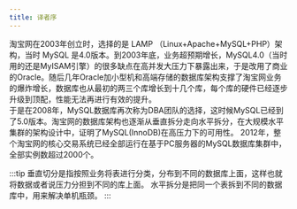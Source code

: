 ```yaml
---
title: 译者序
---
```


淘宝网在2003年创立时，选择的是 LAMP （Linux+Apache+MySQL+PHP）架构，当时 MySQL 是4.0版本。到2003年底，业务超预期增长，MySQL4.0（当时用的还是MyISAM引擎）的很多缺点在高并发大压力下暴露出来，于是改用了商业的Oracle。随后几年Oracle加小型机和高端存储的数据库架构支撑了淘宝网业务的爆炸增长，数据库也从最初的两三个库增长到十几个库，每个库的硬件已经逐步升级到顶配，性能无法再进行有效的提升。  
于是在2008年，MySQL数据库再次称为DBA团队的选择，这时候MySQL已经到了5.0版本。淘宝网的数据库架构也逐渐从垂直拆分走向水平拆分，在大规模水平集群的架构设计中，证明了MySQL(InnoDB)在高压力下的可用性。
2012年，整个淘宝网的核心交易系统已经全部运行在基于PC服务器的MySQL数据库集群中，全部实例数超过2000个。



:::tip
垂直切分是指按照业务将表进行分类，分布到不同的数据库上面，这样也就将数据或者说压力分担到不同的库上面。
水平拆分是把同一个表拆到不同的数据库中，用来解决单机瓶颈。
:::
